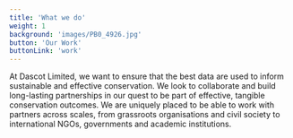 ```yaml
---
title: 'What we do'
weight: 1
background: 'images/PB0_4926.jpg'
button: 'Our Work'
buttonLink: 'work'
---
```


At Dascot Limited, we want to ensure that the best data are used to inform sustainable and effective conservation. We look to collaborate and build long-lasting partnerships in our quest to be part of effective, tangible conservation outcomes. We are uniquely placed to be able to work with partners across scales, from grassroots organisations and civil society to international NGOs, governments and academic institutions.